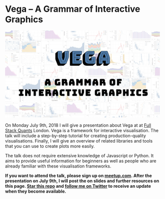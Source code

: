 # Vega – A Grammar of Interactive Graphics

[![Video Banner](banner.jpg)](https://www.meetup.com/Full-Stack-Quants/events/248899125/)

On Monday July 9th, 2018 I will give a presentation about Vega at at [Full Stack Quants](http://fullstackquants.org/) London. Vega is a framework for interactive visualisation. The talk will include a step-by-step tutorial for creating production-quality visualisations. Finally, I will give an overview of related libraries and tools that you can use to create plots more easily.

The talk does not require extensive knowledge of Javascript or Python. It aims to provide useful information for beginners as well as people who are already  familiar with these visualisation frameworks.

**If you want to attend the talk, please sign up on [meetup.com](https://www.meetup.com/Full-Stack-Quants/events/248899125/). After the presentation on July 9th, I will post the on slides and further resources on this page. [Star this repo](https://github.com/markusschanta/talks) and [follow me on Twitter](https://twitter.com/intent/follow?&screen_name=MarkusSchanta) to receive an update when they become available.**

